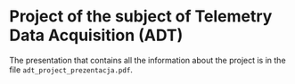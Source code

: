 # Project of the subject of Telemetry Data Acquisition (ADT)
The presentation that contains all the information about the project is in the file `adt_project_prezentacja.pdf`.
